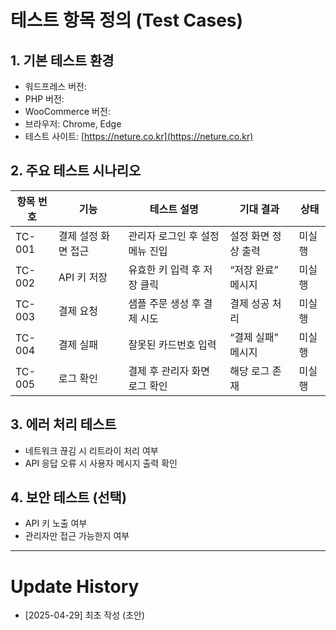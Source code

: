 
# 테스트 항목 정의 (Test Cases)

## 1. 기본 테스트 환경
- 워드프레스 버전:
- PHP 버전:
- WooCommerce 버전:
- 브라우저: Chrome, Edge
- 테스트 사이트: [https://neture.co.kr](https://neture.co.kr)

## 2. 주요 테스트 시나리오

| 항목 번호 | 기능 | 테스트 설명 | 기대 결과 | 상태 |
|-----------|------|--------------|------------|------|
| TC-001 | 결제 설정 화면 접근 | 관리자 로그인 후 설정 메뉴 진입 | 설정 화면 정상 출력 | 미실행 |
| TC-002 | API 키 저장 | 유효한 키 입력 후 저장 클릭 | “저장 완료” 메시지 | 미실행 |
| TC-003 | 결제 요청 | 샘플 주문 생성 후 결제 시도 | 결제 성공 처리 | 미실행 |
| TC-004 | 결제 실패 | 잘못된 카드번호 입력 | “결제 실패” 메시지 | 미실행 |
| TC-005 | 로그 확인 | 결제 후 관리자 화면 로그 확인 | 해당 로그 존재 | 미실행 |

## 3. 에러 처리 테스트
- 네트워크 끊김 시 리트라이 처리 여부
- API 응답 오류 시 사용자 메시지 출력 확인

## 4. 보안 테스트 (선택)
- API 키 노출 여부
- 관리자만 접근 가능한지 여부

---

# Update History
- [2025-04-29] 최초 작성 (초안)
